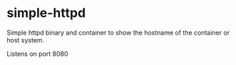 simple-httpd
============

Simple httpd binary and container to show the hostname of the container or host
system.

Listens on port 8080
